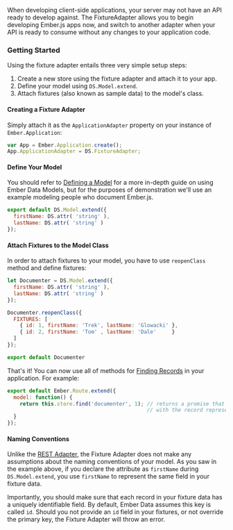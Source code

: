 When developing client-side applications, your server may not have an API ready
to develop against. The FixtureAdapter allows you to begin developing Ember.js
apps now, and switch to another adapter when your API is ready to consume
without any changes to your application code.

### Getting Started

Using the fixture adapter entails three very simple setup steps:

1. Create a new store using the fixture adapter and attach it to your app.
2. Define your model using `DS.Model.extend`.
3. Attach fixtures (also known as sample data) to the model's class.

#### Creating a Fixture Adapter

Simply attach it as the `ApplicationAdapter` property on your instance
of `Ember.Application`:

```JavaScript
var App = Ember.Application.create();
App.ApplicationAdapter = DS.FixtureAdapter;
```

#### Define Your Model

You should refer to [Defining a Model][1] for a more in-depth guide on using
Ember Data Models, but for the purposes of demonstration we'll use an example
modeling people who document Ember.js.

```app/models/documenter.js
export default DS.Model.extend({
  firstName: DS.attr( 'string' ),
  lastName: DS.attr( 'string' )
});
```

#### Attach Fixtures to the Model Class

In order to attach fixtures to your model, you have to use `reopenClass` method and define
fixtures:

```app/models/documenter.js
let Documenter = DS.Model.extend({
  firstName: DS.attr( 'string' ),
  lastName: DS.attr( 'string' )
});

Documenter.reopenClass({
  FIXTURES: [
    { id: 1, firstName: 'Trek', lastName: 'Glowacki' },
    { id: 2, firstName: 'Tom' , lastName: 'Dale'     }
  ]
});

export default Documenter
```

That's it! You can now use all of methods for [Finding Records][2] in your
application. For example:

```app/routes/documenter.js
export default Ember.Route.extend({
  model: function() {
    return this.store.find('documenter', 1); // returns a promise that will resolve
                                             // with the record representing Trek Glowacki
  }
});
```

#### Naming Conventions

Unlike the [REST Adapter][3], the Fixture Adapter does not make any assumptions
about the naming conventions of your model. As you saw in the example above,
if you declare the attribute as `firstName` during `DS.Model.extend`, you use
`firstName` to represent the same field in your fixture data.

Importantly, you should make sure that each record in your fixture data has
a uniquely identifiable field. By default, Ember Data assumes this key
is called `id`. Should you not provide an `id` field in your fixtures, or
not override the primary key, the Fixture Adapter will throw an error.

[1]: /guides/models/defining-models
[2]: /guides/models/finding-records
[3]: /guides/models/the-rest-adapter
